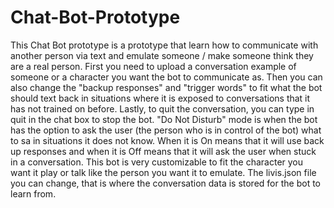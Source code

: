 # Chat-Bot-Prototype
This Chat Bot prototype is a prototype that learn how to communicate with another person via text and emulate someone / make someone think they are a real person. First you need to upload a conversation example of someone or a character you want the bot to communicate as. Then you can also change the "backup responses" and "trigger words" to fit what the bot should text back in situations where it is exposed to conversations that it has not trained on before. Lastly, to quit the conversation, you can type in quit in the chat box to stop the bot. "Do Not Disturb" mode is when the bot has the option to ask the user (the person who is in control of the bot) what to sa in situations it does not know. When it is On means that it will use back up responses and when it is Off means that it will ask the user when stuck in a conversation. This bot is very customizable to fit the character you want it play or talk like the person you want it to emulate. The livis.json file you can change, that is where the conversation data is stored for the bot to learn from.
